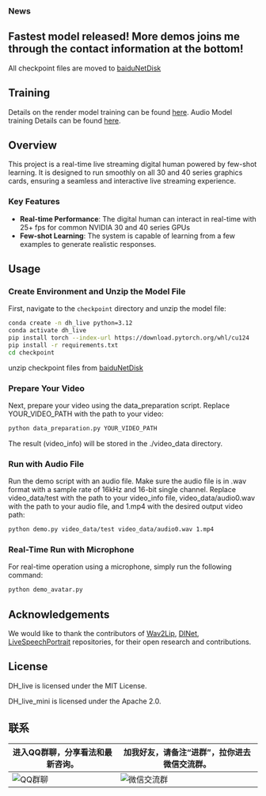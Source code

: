 
### News
## Fastest model released! More demos joins me through the contact information at the bottom!
 All checkpoint files are moved to [baiduNetDisk](https://pan.baidu.com/s/1jH3WrIAfwI3U5awtnt9KPQ?pwd=ynd7)
## Training
Details on the render model training can be found [here](https://github.com/kleinlee/DH_live/tree/master/train).
Audio Model training Details can be found [here](https://github.com/kleinlee/DH_live/tree/master/train_audio).


## Overview
This project is a real-time live streaming digital human powered by few-shot learning. It is designed to run smoothly on all 30 and 40 series graphics cards, ensuring a seamless and interactive live streaming experience.

### Key Features
- **Real-time Performance**: The digital human can interact in real-time with 25+ fps for common NVIDIA 30 and 40 series GPUs
- **Few-shot Learning**: The system is capable of learning from a few examples to generate realistic responses.
## Usage

### Create Environment and Unzip the Model File 
First, navigate to the `checkpoint` directory and unzip the model file:
```bash
conda create -n dh_live python=3.12
conda activate dh_live
pip install torch --index-url https://download.pytorch.org/whl/cu124
pip install -r requirements.txt
cd checkpoint
```
unzip checkpoint files from [baiduNetDisk](https://pan.baidu.com/s/1jH3WrIAfwI3U5awtnt9KPQ?pwd=ynd7)
### Prepare Your Video
Next, prepare your video using the data_preparation script. Replace YOUR_VIDEO_PATH with the path to your video:
```bash
python data_preparation.py YOUR_VIDEO_PATH
```
The result (video_info) will be stored in the ./video_data directory.
### Run with Audio File
Run the demo script with an audio file. Make sure the audio file is in .wav format with a sample rate of 16kHz and 16-bit single channel. Replace video_data/test with the path to your video_info file, video_data/audio0.wav with the path to your audio file, and 1.mp4 with the desired output video path:
```bash
python demo.py video_data/test video_data/audio0.wav 1.mp4
```
### Real-Time Run with Microphone
For real-time operation using a microphone, simply run the following command:
```bash
python demo_avatar.py
```

## Acknowledgements 
We would like to thank the contributors of [Wav2Lip](https://github.com/Rudrabha/Wav2Lip), [DINet](https://github.com/MRzzm/DINet), [LiveSpeechPortrait](https://github.com/YuanxunLu/LiveSpeechPortraits) repositories, for their open research and contributions.

## License
DH_live is licensed under the MIT License.

DH_live_mini is licensed under the Apache 2.0.
## 联系
| 进入QQ群聊，分享看法和最新咨询。 | 加我好友，请备注“进群”，拉你进去微信交流群。 |
|-------------------|----------------------|
| ![QQ群聊](https://github.com/user-attachments/assets/29bfef3f-438a-4b9f-ba09-e1926d1669cb) | ![微信交流群](https://github.com/user-attachments/assets/b1f24ebb-153b-44b1-b522-14f765154110) |
